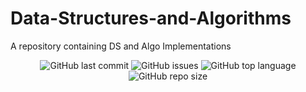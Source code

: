 # Data-Structures-and-Algorithms
A repository containing DS and Algo Implementations 
<p align="center">

  <img alt="GitHub last commit" src="https://img.shields.io/github/last-commit/Storiesbyharshit/Data-Structures-and-Algorithms?style=flat-square">
  <img alt="GitHub issues" src="https://img.shields.io/github/issues/Storiesbyharshit/Data-Structures-and-Algorithms?style=flat-square">
  <img alt="GitHub top language" src="https://img.shields.io/github/languages/top/Storiesbyharshit/Data-Structures-and-Algorithms?style=flat-square">
  <img alt="GitHub repo size" src="https://img.shields.io/github/repo-size/Storiesbyharshit/Data-Structures-and-Algorithms?style=flat-square">

 
 
 
</p>
